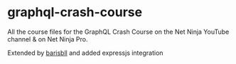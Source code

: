 # graphql-crash-course
All the course files for the GraphQL Crash Course on the Net Ninja YouTube channel &amp; on Net Ninja Pro.

Extended by [barisbll](https://github.com/barisbll/) and added expressjs integration